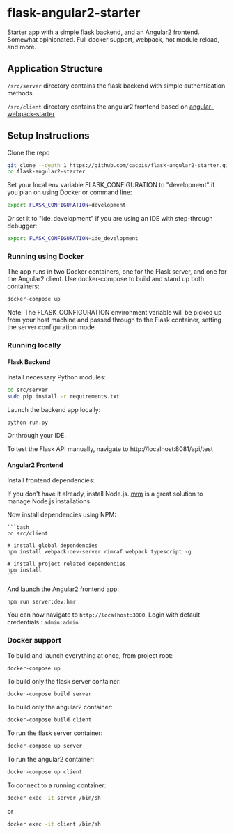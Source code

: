 # flask-angular2-starter

Starter app with a simple flask backend, and an Angular2 frontend. Somewhat opinionated. Full docker support, webpack, hot module reload, and more.

## Application Structure

`/src/server` directory contains the flask backend with simple authentication methods

`/src/client` directory contains the angular2 frontend based on  [angular-webpack-starter](https://github.com/AngularClass/angular2-webpack-starter)

## Setup Instructions

Clone the repo

```bash
git clone --depth 1 https://github.com/cacois/flask-angular2-starter.git
cd flask-angular2-starter
```

Set your local env variable FLASK_CONFIGURATION to "development" if you plan on using Docker or command line:

```bash
export FLASK_CONFIGURATION=development
```

Or set it to "ide_development" if you are using an IDE with step-through debugger:

```bash
export FLASK_CONFIGURATION=ide_development
```

### Running using Docker

The app runs in two Docker containers, one for the Flask server, and one for the Angular2 client. Use docker-compose to build and stand up both containers:

```bash
docker-compose up
```

Note: The FLASK_CONFIGURATION environment variable will be picked up from your host machine and passed through to the Flask container, setting the server configuration mode.

### Running locally

#### Flask Backend

Install necessary Python modules:

```bash
cd src/server
sudo pip install -r requirements.txt
```

Launch the backend app locally:

    python run.py

Or through your IDE.

To test the Flask API manually, navigate to http://localhost:8081/api/test

#### Angular2 Frontend

Install frontend dependencies:

If you don't have it already, install Node.js. [nvm](https://github.com/creationix/nvm) is a great solution to manage Node.js installations

Now install dependencies using NPM:    

    ```bash
    cd src/client

    # install global dependencies
    npm install webpack-dev-server rimraf webpack typescript -g

    # install project related dependencies
    npm install
    ```

And launch the Angular2 frontend app:

    npm run server:dev:hmr


You can now navigate to `http://localhost:3000`. Login with default credentials : `admin:admin`

### Docker support

To build and launch everything at once, from project root:

    docker-compose up

To build only the flask server container:

```bash
docker-compose build server
```

To build only the angular2 container:

```bash
docker-compose build client
```

To run the flask server container:

```bash
docker-compose up server
```

To run the angular2 container:

```bash
docker-compose up client
```

To connect to a running container:
```bash
docker exec -it server /bin/sh
```
or
```bash
docker exec -it client /bin/sh
```
